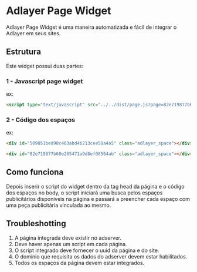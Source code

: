 # Adlayer Page Widget
Adlayer Page Widget é uma maneira automatizada e fácil de integrar o Adlayer em seus sites.

## Estrutura
Este widget possui duas partes:

### 1 - Javascript page widget
ex: 

```html
<script type="text/javascript" src="../../dist/page.js?page=82e719877b60e205471a9d8ef00564ab&site=82e719877b60e205471a9d8ef0055af6" async="true" language="javascript" id="adlayerScript"></script>
```

### 2 - Código dos espaços
ex:

```html
<div id="509051bed98c463abd4b213cee58a4a5" class="adlayer_space"></div>
```

```html
<div id="82e719877b60e205471a9d8ef00564ab" class="adlayer_space"></div>
```

## Como funciona
Depois inserir o script do widget dentro da tag head da página e o código dos espaços no body, o script iniciará uma busca pelos espaços publicitários disponíveis na página e passará a preencher cada espaço com uma peça publicitária vinculada ao mesmo.

## Troubleshotting
1. A página integrada deve existir no adserver.
2. Deve haver apenas um script em cada página.
3. O script integrado deve fornecer o uuid da página e do site.
4. O domínio que requisita os dados do adserver devem estar habilitados.
5. Todos os espaços da página devem estar integrados.